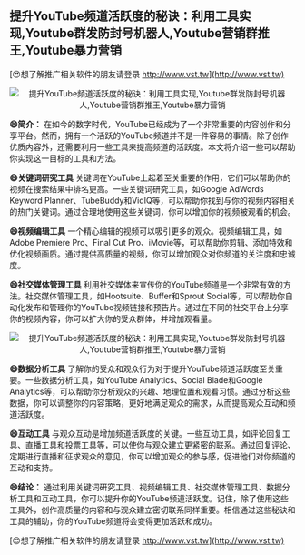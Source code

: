 ## **提升YouTube频道活跃度的秘诀：利用工具实现,Youtube群发防封号机器人,Youtube营销群推王,Youtube暴力营销**

[😍想了解推广相关软件的朋友请登录 http://www.vst.tw](http://www.vst.tw)

 <center><img src="https://vst.tw/MP4/tuiguang/png/1.png" alt="提升YouTube频道活跃度的秘诀：利用工具实现,Youtube群发防封号机器人,Youtube营销群推王,Youtube暴力营销"></center>

**😄简介：**
在如今的数字时代，YouTube已经成为了一个非常重要的内容创作和分享平台。然而，拥有一个活跃的YouTube频道并不是一件容易的事情。除了创作优质内容外，还需要利用一些工具来提高频道的活跃度。本文将介绍一些可以帮助你实现这一目标的工具和方法。

**😄关键词研究工具**
关键词在YouTube上起着至关重要的作用，它们可以帮助你的视频在搜索结果中排名更高。一些关键词研究工具，如Google AdWords Keyword Planner、TubeBuddy和VidIQ等，可以帮助你找到与你的视频内容相关的热门关键词。通过合理地使用这些关键词，你可以增加你的视频被观看的机会。

**😄视频编辑工具**
一个精心编辑的视频可以吸引更多的观众。视频编辑工具，如Adobe Premiere Pro、Final Cut Pro、iMovie等，可以帮助你剪辑、添加特效和优化视频画质。通过提供高质量的视频，你可以增加观众对你频道的关注度和忠诚度。

**😄社交媒体管理工具**
利用社交媒体来宣传你的YouTube频道是一个非常有效的方法。社交媒体管理工具，如Hootsuite、Buffer和Sprout Social等，可以帮助你自动化发布和管理你的YouTube视频链接和预告片。通过在不同的社交平台上分享你的视频内容，你可以扩大你的受众群体，并增加观看量。

 <center><img src="https://vst.tw/MP4/tuiguang/png/1.png" alt="提升YouTube频道活跃度的秘诀：利用工具实现,Youtube群发防封号机器人,Youtube营销群推王,Youtube暴力营销"></center>

**😄数据分析工具**
了解你的受众和观众行为对于提升YouTube频道活跃度至关重要。一些数据分析工具，如YouTube Analytics、Social Blade和Google Analytics等，可以帮助你分析观众的兴趣、地理位置和观看习惯。通过分析这些数据，你可以调整你的内容策略，更好地满足观众的需求，从而提高观众互动和频道活跃度。

**😄互动工具**
与观众互动是增加频道活跃度的关键。一些互动工具，如评论回复工具、直播工具和投票工具等，可以使你与观众建立更紧密的联系。通过回复评论、定期进行直播和征求观众的意见，你可以增加观众的参与感，促进他们对你频道的互动和支持。

**😄结论：**
通过利用关键词研究工具、视频编辑工具、社交媒体管理工具、数据分析工具和互动工具，你可以提升你的YouTube频道活跃度。记住，除了使用这些工具外，创作高质量的内容和与观众建立密切联系同样重要。相信通过这些秘诀和工具的辅助，你的YouTube频道将会变得更加活跃和成功。

[😍想了解推广相关软件的朋友请登录 http://www.vst.tw](http://www.vst.tw)



